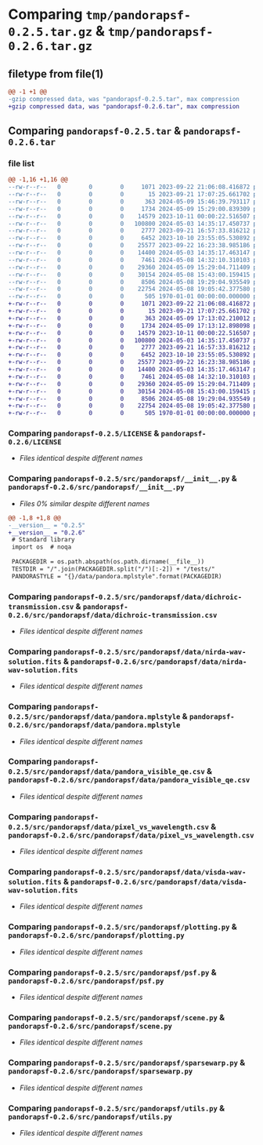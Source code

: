 # Comparing `tmp/pandorapsf-0.2.5.tar.gz` & `tmp/pandorapsf-0.2.6.tar.gz`

## filetype from file(1)

```diff
@@ -1 +1 @@
-gzip compressed data, was "pandorapsf-0.2.5.tar", max compression
+gzip compressed data, was "pandorapsf-0.2.6.tar", max compression
```

## Comparing `pandorapsf-0.2.5.tar` & `pandorapsf-0.2.6.tar`

### file list

```diff
@@ -1,16 +1,16 @@
--rw-r--r--   0        0        0     1071 2023-09-22 21:06:08.416872 pandorapsf-0.2.5/LICENSE
--rw-r--r--   0        0        0       15 2023-09-21 17:07:25.661702 pandorapsf-0.2.5/README.md
--rw-r--r--   0        0        0      363 2024-05-09 15:46:39.793117 pandorapsf-0.2.5/pyproject.toml
--rw-r--r--   0        0        0     1734 2024-05-09 15:29:00.839309 pandorapsf-0.2.5/src/pandorapsf/__init__.py
--rw-r--r--   0        0        0    14579 2023-10-11 00:00:22.516507 pandorapsf-0.2.5/src/pandorapsf/data/dichroic-transmission.csv
--rw-r--r--   0        0        0   100800 2024-05-03 14:35:17.450737 pandorapsf-0.2.5/src/pandorapsf/data/nirda-wav-solution.fits
--rw-r--r--   0        0        0     2777 2023-09-21 16:57:33.816212 pandorapsf-0.2.5/src/pandorapsf/data/pandora.mplstyle
--rw-r--r--   0        0        0     6452 2023-10-10 23:55:05.530892 pandorapsf-0.2.5/src/pandorapsf/data/pandora_visible_qe.csv
--rw-r--r--   0        0        0    25577 2023-09-22 16:23:38.985186 pandorapsf-0.2.5/src/pandorapsf/data/pixel_vs_wavelength.csv
--rw-r--r--   0        0        0    14400 2024-05-03 14:35:17.463147 pandorapsf-0.2.5/src/pandorapsf/data/visda-wav-solution.fits
--rw-r--r--   0        0        0     7461 2024-05-08 14:32:10.310103 pandorapsf-0.2.5/src/pandorapsf/plotting.py
--rw-r--r--   0        0        0    29360 2024-05-09 15:29:04.711409 pandorapsf-0.2.5/src/pandorapsf/psf.py
--rw-r--r--   0        0        0    30154 2024-05-08 15:43:00.159415 pandorapsf-0.2.5/src/pandorapsf/scene.py
--rw-r--r--   0        0        0     8506 2024-05-08 19:29:04.935549 pandorapsf-0.2.5/src/pandorapsf/sparsewarp.py
--rw-r--r--   0        0        0    22754 2024-05-08 19:05:42.377580 pandorapsf-0.2.5/src/pandorapsf/utils.py
--rw-r--r--   0        0        0      505 1970-01-01 00:00:00.000000 pandorapsf-0.2.5/PKG-INFO
+-rw-r--r--   0        0        0     1071 2023-09-22 21:06:08.416872 pandorapsf-0.2.6/LICENSE
+-rw-r--r--   0        0        0       15 2023-09-21 17:07:25.661702 pandorapsf-0.2.6/README.md
+-rw-r--r--   0        0        0      363 2024-05-09 17:13:02.210012 pandorapsf-0.2.6/pyproject.toml
+-rw-r--r--   0        0        0     1734 2024-05-09 17:13:12.898098 pandorapsf-0.2.6/src/pandorapsf/__init__.py
+-rw-r--r--   0        0        0    14579 2023-10-11 00:00:22.516507 pandorapsf-0.2.6/src/pandorapsf/data/dichroic-transmission.csv
+-rw-r--r--   0        0        0   100800 2024-05-03 14:35:17.450737 pandorapsf-0.2.6/src/pandorapsf/data/nirda-wav-solution.fits
+-rw-r--r--   0        0        0     2777 2023-09-21 16:57:33.816212 pandorapsf-0.2.6/src/pandorapsf/data/pandora.mplstyle
+-rw-r--r--   0        0        0     6452 2023-10-10 23:55:05.530892 pandorapsf-0.2.6/src/pandorapsf/data/pandora_visible_qe.csv
+-rw-r--r--   0        0        0    25577 2023-09-22 16:23:38.985186 pandorapsf-0.2.6/src/pandorapsf/data/pixel_vs_wavelength.csv
+-rw-r--r--   0        0        0    14400 2024-05-03 14:35:17.463147 pandorapsf-0.2.6/src/pandorapsf/data/visda-wav-solution.fits
+-rw-r--r--   0        0        0     7461 2024-05-08 14:32:10.310103 pandorapsf-0.2.6/src/pandorapsf/plotting.py
+-rw-r--r--   0        0        0    29360 2024-05-09 15:29:04.711409 pandorapsf-0.2.6/src/pandorapsf/psf.py
+-rw-r--r--   0        0        0    30154 2024-05-08 15:43:00.159415 pandorapsf-0.2.6/src/pandorapsf/scene.py
+-rw-r--r--   0        0        0     8506 2024-05-08 19:29:04.935549 pandorapsf-0.2.6/src/pandorapsf/sparsewarp.py
+-rw-r--r--   0        0        0    22754 2024-05-08 19:05:42.377580 pandorapsf-0.2.6/src/pandorapsf/utils.py
+-rw-r--r--   0        0        0      505 1970-01-01 00:00:00.000000 pandorapsf-0.2.6/PKG-INFO
```

### Comparing `pandorapsf-0.2.5/LICENSE` & `pandorapsf-0.2.6/LICENSE`

 * *Files identical despite different names*

### Comparing `pandorapsf-0.2.5/src/pandorapsf/__init__.py` & `pandorapsf-0.2.6/src/pandorapsf/__init__.py`

 * *Files 0% similar despite different names*

```diff
@@ -1,8 +1,8 @@
-__version__ = "0.2.5"
+__version__ = "0.2.6"
 # Standard library
 import os  # noqa
 
 PACKAGEDIR = os.path.abspath(os.path.dirname(__file__))
 TESTDIR = "/".join(PACKAGEDIR.split("/")[:-2]) + "/tests/"
 PANDORASTYLE = "{}/data/pandora.mplstyle".format(PACKAGEDIR)
```

### Comparing `pandorapsf-0.2.5/src/pandorapsf/data/dichroic-transmission.csv` & `pandorapsf-0.2.6/src/pandorapsf/data/dichroic-transmission.csv`

 * *Files identical despite different names*

### Comparing `pandorapsf-0.2.5/src/pandorapsf/data/nirda-wav-solution.fits` & `pandorapsf-0.2.6/src/pandorapsf/data/nirda-wav-solution.fits`

 * *Files identical despite different names*

### Comparing `pandorapsf-0.2.5/src/pandorapsf/data/pandora.mplstyle` & `pandorapsf-0.2.6/src/pandorapsf/data/pandora.mplstyle`

 * *Files identical despite different names*

### Comparing `pandorapsf-0.2.5/src/pandorapsf/data/pandora_visible_qe.csv` & `pandorapsf-0.2.6/src/pandorapsf/data/pandora_visible_qe.csv`

 * *Files identical despite different names*

### Comparing `pandorapsf-0.2.5/src/pandorapsf/data/pixel_vs_wavelength.csv` & `pandorapsf-0.2.6/src/pandorapsf/data/pixel_vs_wavelength.csv`

 * *Files identical despite different names*

### Comparing `pandorapsf-0.2.5/src/pandorapsf/data/visda-wav-solution.fits` & `pandorapsf-0.2.6/src/pandorapsf/data/visda-wav-solution.fits`

 * *Files identical despite different names*

### Comparing `pandorapsf-0.2.5/src/pandorapsf/plotting.py` & `pandorapsf-0.2.6/src/pandorapsf/plotting.py`

 * *Files identical despite different names*

### Comparing `pandorapsf-0.2.5/src/pandorapsf/psf.py` & `pandorapsf-0.2.6/src/pandorapsf/psf.py`

 * *Files identical despite different names*

### Comparing `pandorapsf-0.2.5/src/pandorapsf/scene.py` & `pandorapsf-0.2.6/src/pandorapsf/scene.py`

 * *Files identical despite different names*

### Comparing `pandorapsf-0.2.5/src/pandorapsf/sparsewarp.py` & `pandorapsf-0.2.6/src/pandorapsf/sparsewarp.py`

 * *Files identical despite different names*

### Comparing `pandorapsf-0.2.5/src/pandorapsf/utils.py` & `pandorapsf-0.2.6/src/pandorapsf/utils.py`

 * *Files identical despite different names*

